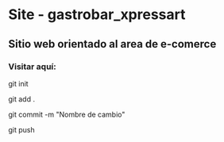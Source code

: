 # Site - gastrobar_xpressart

## Sitio web orientado al area de e-comerce

### Visitar aquí:  

git init

git add .

git commit -m "Nombre de cambio"

git push
